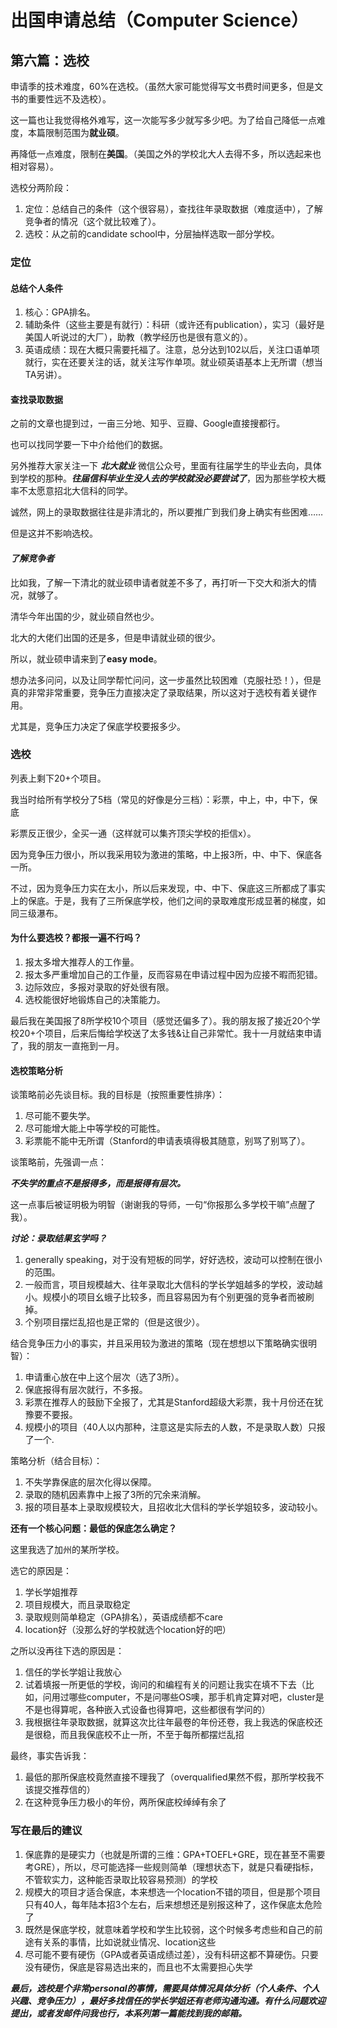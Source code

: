 # 出国申请总结（Computer Science）

## 第六篇：选校

申请季的技术难度，60%在选校。（虽然大家可能觉得写文书费时间更多，但是文书的重要性远不及选校）。

这一篇也让我觉得格外难写，这一次能写多少就写多少吧。为了给自己降低一点难度，本篇限制范围为**就业硕**。

再降低一点难度，限制在**美国**。（美国之外的学校北大人去得不多，所以选起来也相对容易）。

选校分两阶段：

1. 定位：总结自己的条件（这个很容易），查找往年录取数据（难度适中），了解竞争者的情况（这个就比较难了）。
2. 选校：从之前的candidate school中，分层抽样选取一部分学校。

### 定位

#### **总结个人条件**

1. 核心：GPA排名。
2. 辅助条件（这些主要是有就行）：科研（或许还有publication），实习（最好是美国人听说过的大厂），助教（教学经历也是很有意义的）。
3. 英语成绩：现在大概只需要托福了。注意，总分达到102以后，关注口语单项就行，实在还要关注的话，就关注写作单项。就业硕英语基本上无所谓（想当TA另讲）。

#### **查找录取数据**

之前的文章也提到过，一亩三分地、知乎、豆瓣、Google直接搜都行。

也可以找同学要一下中介给他们的数据。

另外推荐大家关注一下 ***北大就业*** 微信公众号，里面有往届学生的毕业去向，具体到学校的那种。***往届信科毕业生没人去的学校就没必要尝试了***，因为那些学校大概率不太愿意招北大信科的同学。

诚然，网上的录取数据往往是非清北的，所以要推广到我们身上确实有些困难……

但是这并不影响选校。

#### ***了解竞争者***

比如我，了解一下清北的就业硕申请者就差不多了，再打听一下交大和浙大的情况，就够了。

清华今年出国的少，就业硕自然也少。

北大的大佬们出国的还是多，但是申请就业硕的很少。

所以，就业硕申请来到了**easy mode**。

想办法多问问，以及让同学帮忙问问，这一步虽然比较困难（克服社恐！），但是真的非常非常重要，竞争压力直接决定了录取结果，所以这对于选校有着关键作用。

尤其是，竞争压力决定了保底学校要报多少。

### 选校

列表上剩下20+个项目。

我当时给所有学校分了5档（常见的好像是分三档）：彩票，中上，中，中下，保底

彩票反正很少，全买一通（这样就可以集齐顶尖学校的拒信x）。

因为竞争压力很小，所以我采用较为激进的策略，中上报3所，中、中下、保底各一所。

不过，因为竞争压力实在太小，所以后来发现，中、中下、保底这三所都成了事实上的保底。于是，我有了三所保底学校，他们之间的录取难度形成显著的梯度，如同三级瀑布。

#### **为什么要选校？都报一遍不行吗？**

1. 报太多增大推荐人的工作量。
2. 报太多严重增加自己的工作量，反而容易在申请过程中因为应接不暇而犯错。
3. 边际效应，多报对录取的好处很有限。
4. 选校能很好地锻炼自己的决策能力。

最后我在美国报了8所学校10个项目（感觉还偏多了）。我的朋友报了接近20个学校20+个项目，后来后悔给学校送了太多钱&让自己非常忙。我十一月就结束申请了，我的朋友一直拖到一月。

#### **选校策略分析**

谈策略前必先谈目标。我的目标是（按照重要性排序）：

1. 尽可能不要失学。
2. 尽可能增大能上中等学校的可能性。
3. 彩票能不能中无所谓（Stanford的申请表填得极其随意，别骂了别骂了）。

谈策略前，先强调一点：

***不失学的重点不是报得多，而是报得有层次。***

这一点事后被证明极为明智（谢谢我的导师，一句“你报那么多学校干嘛”点醒了我）。

***讨论：录取结果玄学吗？***

1. generally speaking，对于没有短板的同学，好好选校，波动可以控制在很小的范围。
2. 一般而言，项目规模越大、往年录取北大信科的学长学姐越多的学校，波动越小。规模小的项目幺蛾子比较多，而且容易因为有个别更强的竞争者而被刷掉。
3. 个别项目摆烂乱招也是正常的（但是这很少）。

结合竞争压力小的事实，并且采用较为激进的策略（现在想想以下策略确实很明智）：

1. 申请重心放在中上这个层次（选了3所）。
2. 保底报得有层次就行，不多报。
3. 彩票在推荐人的鼓励下全报了，尤其是Stanford超级大彩票，我十月份还在犹豫要不要报。
4. 规模小的项目（40人以内那种，注意这是实际去的人数，不是录取人数）只报了一个.

策略分析（结合目标）：

1. 不失学靠保底的层次化得以保障。
2. 录取的随机因素靠中上报了3所的冗余来消解。
3. 报的项目基本上录取规模较大，且招收北大信科的学长学姐较多，波动较小。

**还有一个核心问题：最低的保底怎么确定？**

这里我选了加州的某所学校。

选它的原因是：

1. 学长学姐推荐
2. 项目规模大，而且录取稳定
3. 录取规则简单稳定（GPA排名），英语成绩都不care
4. location好（没那么好的学校就选个location好的吧）

之所以没再往下选的原因是：

1. 信任的学长学姐让我放心
2. 试着填报一所更低的学校，询问的和编程有关的问题让我实在填不下去（比如，问用过哪些computer，不是问哪些OS噢，那手机肯定算对吧，cluster是不是也得算呢，各种嵌入式设备也得算吧，这些都很有学问的）
3. 我根据往年录取数据，就算这次比往年最卷的年份还卷，我上我选的保底校还是很稳，而且我保底校不止一所，不至于每所都摆烂乱招

最终，事实告诉我：

1. 最低的那所保底校竟然直接不理我了（overqualified果然不假，那所学校我不该提交推荐信的）
2. 在这种竞争压力极小的年份，两所保底校绰绰有余了

### 写在最后的建议

1. 保底靠的是硬实力（也就是所谓的三维：GPA+TOEFL+GRE，现在甚至不需要考GRE），所以，尽可能选择一些规则简单（理想状态下，就是只看硬指标，不管软实力，这种能否录取比较容易预测）的学校
2. 规模大的项目才适合保底，本来想选一个location不错的项目，但是那个项目只有40人，每年陆本招3个左右，后来想想还是别报这种了，这作保底太危险了
3. 既然是保底学校，就意味着学校和学生比较弱，这个时候多考虑些和自己的前途有关系的事情，比如说就业情况、location这些
4. 尽可能不要有硬伤（GPA或者英语成绩过差），没有科研这都不算硬伤。只要没有硬伤，保底是容易选出来的，而且也不太需要担心失学

***最后，选校是个非常personal的事情，需要具体情况具体分析（个人条件、个人兴趣、竞争压力），最好多找信任的学长学姐还有老师沟通沟通。有什么问题欢迎提出，或者发邮件问我也行，本系列第一篇能找到我的邮箱。***
